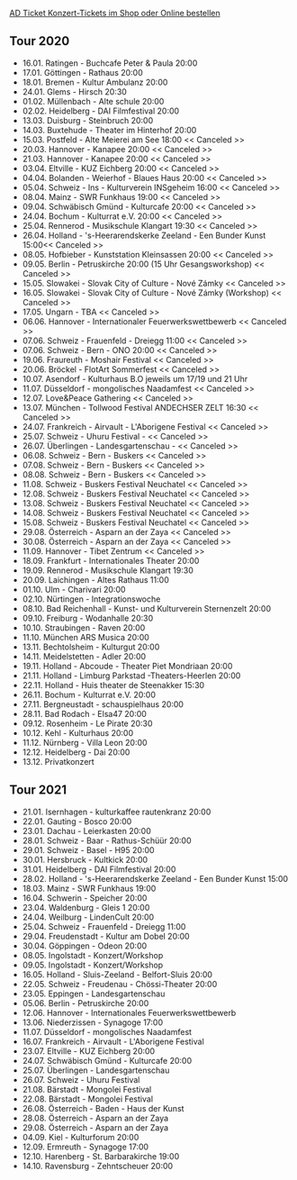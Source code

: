 [AD Ticket Konzert-Tickets im Shop oder Online bestellen](http://www.adticket.de/Sedaa.html) 

## Tour 2020

- 16.01. Ratingen - Buchcafe Peter & Paula 20:00
- 17.01. Göttingen - Rathaus 20:00
- 18.01. Bremen - Kultur Ambulanz 20:00
- 24.01. Glems - Hirsch 20:30
- 01.02. Müllenbach - Alte schule 20:00
- 02.02. Heidelberg - DAI Filmfestival 20:00
- 13.03. Duisburg - Steinbruch 20:00
- 14.03. Buxtehude - Theater im Hinterhof 20:00
- 15.03. Postfeld - Alte Meierei am See 18:00 << Canceled >>
- 20.03. Hannover - Kanapee 20:00 << Canceled >>
- 21.03. Hannover - Kanapee 20:00 << Canceled >>
- 03.04. Eltville - KUZ Eichberg 20:00 << Canceled >>
- 04.04. Bolanden - Weierhof - Blaues Haus 20:00 << Canceled >>
- 05.04. Schweiz - Ins - Kulturverein INSgeheim 16:00 << Canceled >>
- 08.04. Mainz - SWR Funkhaus 19:00 << Canceled >>
- 09.04. Schwäbisch Gmünd - Kulturcafe 20:00 << Canceled >>
- 24.04. Bochum - Kulturrat e.V. 20:00 << Canceled >>
- 25.04. Rennerod - Musikschule Klangart 19:30 << Canceled >>
- 26.04. Holland - 's-Heerarendskerke Zeeland - Een Bunder Kunst 15:00<< Canceled >>
- 08.05. Hofbieber - Kunststation Kleinsassen 20:00 << Canceled >>
- 09.05. Berlin - Petruskirche 20:00 (15 Uhr Gesangsworkshop) << Canceled >>
- 15.05. Slowakei - Slovak City of Culture - Nové Zámky << Canceled >>
- 16.05. Slowakei - Slovak City of Culture - Nové Zámky (Workshop) << Canceled >>
- 17.05. Ungarn - TBA << Canceled >>
- 06.06. Hannover - Internationaler Feuerwerkswettbewerb << Canceled >>
- 07.06. Schweiz - Frauenfeld - Dreiegg 11:00 << Canceled >>
- 07.06. Schweiz - Bern - ONO 20:00 << Canceled >>
- 19.06. Fraureuth - Moshair Festival << Canceled >>
- 20.06. Bröckel - FlotArt Sommerfest << Canceled >>
- 10.07. Asendorf - Kulturhaus B.O jeweils um 17/19 und 21 Uhr
- 11.07. Düsseldorf - mongolisches Naadamfest << Canceled >>
- 12.07. Love&Peace Gathering << Canceled >>
- 13.07. München - Tollwood Festival ANDECHSER ZELT 16:30 << Canceled >>
- 24.07. Frankreich - Airvault - L'Aborigene Festival << Canceled >>
- 25.07. Schweiz - Uhuru Festival - << Canceled >>
- 26.07. Überlingen - Landesgartenschau - << Canceled >>
- 06.08. Schweiz - Bern - Buskers << Canceled >>
- 07.08. Schweiz - Bern - Buskers << Canceled >>
- 08.08. Schweiz - Bern - Buskers << Canceled >>
- 11.08. Schweiz - Buskers Festival Neuchatel << Canceled >>
- 12.08. Schweiz - Buskers Festival Neuchatel << Canceled >>
- 13.08. Schweiz - Buskers Festival Neuchatel << Canceled >>
- 14.08. Schweiz - Buskers Festival Neuchatel << Canceled >>
- 15.08. Schweiz - Buskers Festival Neuchatel << Canceled >>
- 29.08. Österreich - Asparn an der Zaya << Canceled >>
- 30.08. Österreich - Asparn an der Zaya << Canceled >>
- 11.09. Hannover - Tibet Zentrum << Canceled >>
- 18.09. Frankfurt - Internationales Theater 20:00
- 19.09. Rennerod - Musikschule Klangart 19:30
- 20.09. Laichingen - Altes Rathaus 11:00
- 01.10. Ulm - Charivari 20:00
- 02.10. Nürtingen - Integrationswoche
- 08.10. Bad Reichenhall - Kunst- und Kulturverein Sternenzelt 20:00
- 09.10. Freiburg - Wodanhalle 20:30
- 10.10. Straubingen - Raven 20:00
- 11.10. München ARS Musica 20:00
- 13.11. Bechtolsheim - Kulturgut 20:00
- 14.11. Meidelstetten - Adler 20:00
- 19.11. Holland - Abcoude - Theater Piet Mondriaan 20:00
- 21.11. Holland - Limburg Parkstad -Theaters-Heerlen 20:00
- 22.11. Holland - Huis theater de Steenakker 15:30
- 26.11. Bochum - Kulturrat e.V. 20:00 
- 27.11. Bergneustadt - schauspielhaus 20:00
- 28.11. Bad Rodach - Elsa47 20:00
- 09.12. Rosenheim - Le Pirate 20:30
- 10.12. Kehl - Kulturhaus 20:00
- 11.12. Nürnberg - Villa Leon 20:00
- 12.12. Heidelberg - Dai 20:00
- 13.12. Privatkonzert

## Tour 2021
- 21.01. Isernhagen - kulturkaffee rautenkranz 20:00
- 22.01. Gauting - Bosco 20:00
- 23.01. Dachau - Leierkasten 20:00
- 28.01. Schweiz - Baar - Rathus-Schüür 20:00
- 29.01. Schweiz - Basel - H95 20:00
- 30.01. Hersbruck - Kultkick 20:00
- 31.01. Heidelberg - DAI Filmfestival 20:00
- 28.02. Holland - 's-Heerarendskerke Zeeland - Een Bunder Kunst 15:00
- 18.03. Mainz - SWR Funkhaus 19:00
- 16.04. Schwerin - Speicher 20:00
- 23.04. Waldenburg - Gleis 1 20:00
- 24.04. Weilburg - LindenCult 20:00
- 25.04. Schweiz - Frauenfeld - Dreiegg 11:00
- 29.04. Freudenstadt - Kultur am Dobel 20:00
- 30.04. Göppingen - Odeon 20:00
- 08.05. Ingolstadt - Konzert/Workshop
- 09.05. Ingolstadt - Konzert/Workshop
- 16.05. Holland - Sluis-Zeeland - Belfort-Sluis 20:00
- 22.05. Schweiz - Freudenau - Chössi-Theater 20:00
- 23.05. Eppingen - Landesgartenschau
- 05.06. Berlin - Petruskirche 20:00
- 12.06. Hannover - Internationales Feuerwerkswettbewerb
- 13.06. Niederzissen - Synagoge 17:00
- 11.07. Düsseldorf - mongolisches Naadamfest
- 16.07. Frankreich - Airvault - L'Aborigene Festival 
- 23.07. Eltville - KUZ Eichberg 20:00 
- 24.07. Schwäbisch Gmünd - Kulturcafe 20:00 
- 25.07. Überlingen - Landesgartenschau
- 26.07. Schweiz - Uhuru Festival
- 21.08. Bärstadt - Mongolei Festival
- 22.08. Bärstadt - Mongolei Festival
- 26.08. Österreich - Baden - Haus der Kunst 
- 28.08. Österreich - Asparn an der Zaya
- 29.08. Österreich - Asparn an der Zaya
- 04.09. Kiel - Kulturforum 20:00
- 12.09. Ermreuth - Synagoge 17:00
- 12.10. Harenberg - St. Barbarakirche 19:00
- 14.10. Ravensburg - Zehntscheuer 20:00

